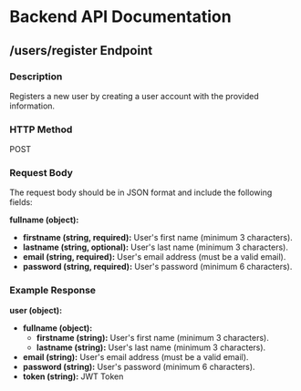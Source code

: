 # Backend API Documentation

## /users/register Endpoint

### Description
Registers a new user by creating a user account with the provided information.

### HTTP Method
POST

### Request Body
The request body should be in JSON format and include the following fields:

**fullname (object):**
- **firstname (string, required):** User's first name (minimum 3 characters).
- **lastname (string, optional):** User's last name (minimum 3 characters).
- **email (string, required):** User's email address (must be a valid email).
- **password (string, required):** User's password (minimum 6 characters).

### Example Response
**user (object):**
- **fullname (object):**
  - **firstname (string):** User's first name (minimum 3 characters).
  - **lastname (string):** User's last name (minimum 3 characters).
- **email (string):** User's email address (must be a valid email).
- **password (string):** User's password (minimum 6 characters).
- **token (string):** JWT Token

